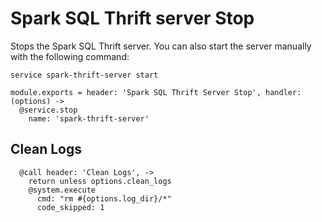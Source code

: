 
# Spark SQL Thrift server Stop

Stops the Spark SQL Thrift server. You can also start the server manually with the
following command:

```
service spark-thrift-server start
```

    module.exports = header: 'Spark SQL Thrift Server Stop', handler: (options) ->
      @service.stop
        name: 'spark-thrift-server'

## Clean Logs

      @call header: 'Clean Logs', ->
        return unless options.clean_logs
        @system.execute
          cmd: "rm #{options.log_dir}/*"
          code_skipped: 1
